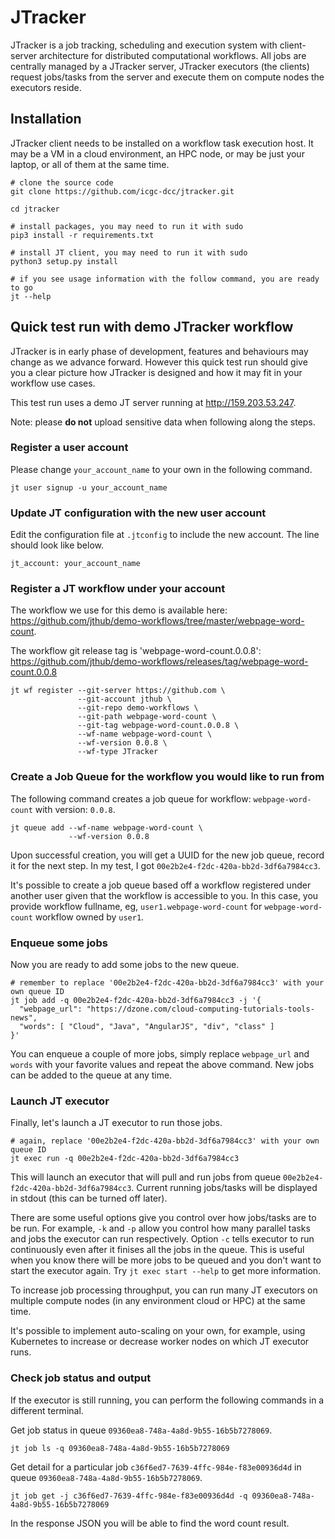 # JTracker

JTracker is a job tracking, scheduling and execution system with client-server architecture for distributed
computational workflows. All jobs are centrally managed by a JTracker server, JTracker executors (the clients)
request jobs/tasks from the server and execute them on compute nodes the executors reside.

## Installation

JTracker client needs to be installed on a workflow task execution host. It may be a VM in a cloud environment, an
HPC node, or may be just your laptop, or all of them at the same time.

```
# clone the source code
git clone https://github.com/icgc-dcc/jtracker.git

cd jtracker

# install packages, you may need to run it with sudo
pip3 install -r requirements.txt

# install JT client, you may need to run it with sudo
python3 setup.py install

# if you see usage information with the follow command, you are ready to go
jt --help
```

## Quick test run with demo JTracker workflow

JTracker is in early phase of development, features and behaviours may change as we advance forward. However this quick
test run should give you a clear picture how JTracker is designed and how it may fit in your workflow use cases.

This test run uses a demo JT server running at http://159.203.53.247.

Note: please **do not** upload sensitive data when following along the steps.

### Register a user account

Please change `your_account_name` to your own in the following command.

```
jt user signup -u your_account_name
```

### Update JT configuration with the new user account

Edit the configuration file at `.jtconfig` to include the new account. The line should look like below.
```
jt_account: your_account_name
```

### Register a JT workflow under your account

The workflow we use for this demo is available here:
 https://github.com/jthub/demo-workflows/tree/master/webpage-word-count.

The workflow git release tag is 'webpage-word-count.0.0.8':
 https://github.com/jthub/demo-workflows/releases/tag/webpage-word-count.0.0.8

```
jt wf register --git-server https://github.com \
               --git-account jthub \
               --git-repo demo-workflows \
               --git-path webpage-word-count \
               --git-tag webpage-word-count.0.0.8 \
               --wf-name webpage-word-count \
               --wf-version 0.0.8 \
               --wf-type JTracker
```

### Create a Job Queue for the workflow you would like to run from

The following command creates a job queue for
workflow: `webpage-word-count` with version: `0.0.8`.

```
jt queue add --wf-name webpage-word-count \
             --wf-version 0.0.8
```

Upon successful creation, you will get a UUID for the new job queue, record it for the next step. In
my test, I got `00e2b2e4-f2dc-420a-bb2d-3df6a7984cc3`.

It's possible to create a job queue based off a workflow registered under another user
given that the workflow is accessible to you. In this case, you provide workflow fullname,
eg, `user1.webpage-word-count` for `webpage-word-count` workflow owned by `user1`.

### Enqueue some jobs

Now you are ready to add some jobs to the new queue.

```
# remember to replace '00e2b2e4-f2dc-420a-bb2d-3df6a7984cc3' with your own queue ID
jt job add -q 00e2b2e4-f2dc-420a-bb2d-3df6a7984cc3 -j '{
  "webpage_url": "https://dzone.com/cloud-computing-tutorials-tools-news",
  "words": [ "Cloud", "Java", "AngularJS", "div", "class" ]
}'
```

You can enqueue a couple of more jobs, simply replace `webpage_url` and `words` with your favorite values and
repeat the above command. New jobs can be added to the queue at any time.

### Launch JT executor

Finally, let's launch a JT executor to run those jobs.

```
# again, replace '00e2b2e4-f2dc-420a-bb2d-3df6a7984cc3' with your own queue ID
jt exec run -q 00e2b2e4-f2dc-420a-bb2d-3df6a7984cc3
```

This will launch an executor that will pull and run jobs from queue `00e2b2e4-f2dc-420a-bb2d-3df6a7984cc3`. Current
running jobs/tasks will be displayed in stdout (this can be turned off later).

There are some useful options give you control over how jobs/tasks are to be run. For example,
`-k` and `-p` allow you control how many parallel tasks and jobs the executor can run respectively.
Option `-c` tells executor to run continuously even after it finises all the jobs in the queue. This is useful
when you know there will be more jobs to be queued and you don't want to start the executor again.
Try `jt exec start --help` to get more information.

To increase job processing throughput, you can run many JT executors on multiple compute nodes
(in any environment cloud or HPC) at the same time.

It's possible to implement auto-scaling on your own, for example, using Kubernetes to increase or
decrease worker nodes on which JT executor runs.

### Check job status and output

If the executor is still running, you can perform the following commands in a different terminal.

Get job status in queue `09360ea8-748a-4a8d-9b55-16b5b7278069`.
```
jt job ls -q 09360ea8-748a-4a8d-9b55-16b5b7278069
```

Get detail for a particular job `c36f6ed7-7639-4ffc-984e-f83e00936d4d` in queue `09360ea8-748a-4a8d-9b55-16b5b7278069`.
```
jt job get -j c36f6ed7-7639-4ffc-984e-f83e00936d4d -q 09360ea8-748a-4a8d-9b55-16b5b7278069
```

In the response JSON you will be able to find the word count result.
